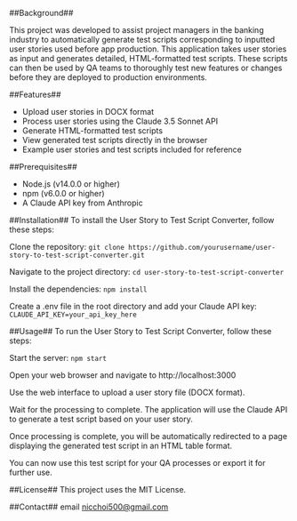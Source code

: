 ##Background##

This project was developed to assist project managers in the banking industry to automatically generate test scripts corresponding to inputted user stories used before app production. 
This application takes user stories as input and generates detailed, HTML-formatted test scripts. These scripts can then be used by QA teams to thoroughly test new features or changes before they are deployed to production environments.

##Features##

- Upload user stories in DOCX format
- Process user stories using the Claude 3.5 Sonnet API
- Generate HTML-formatted test scripts
- View generated test scripts directly in the browser
- Example user stories and test scripts included for reference

##Prerequisites##
- Node.js (v14.0.0 or higher)
- npm (v6.0.0 or higher)
- A Claude API key from Anthropic

##Installation##
To install the User Story to Test Script Converter, follow these steps:

Clone the repository:
`git clone https://github.com/yourusername/user-story-to-test-script-converter.git`

Navigate to the project directory:
`cd user-story-to-test-script-converter`

Install the dependencies:
`npm install`

Create a .env file in the root directory and add your Claude API key:
`CLAUDE_API_KEY=your_api_key_here`


##Usage##
To run the User Story to Test Script Converter, follow these steps:

Start the server:
`npm start`

Open your web browser and navigate to http://localhost:3000 

Use the web interface to upload a user story file (DOCX format).

Wait for the processing to complete. The application will use the Claude API to generate a test script based on your user story.

Once processing is complete, you will be automatically redirected to a page displaying the generated test script in an HTML table format.

You can now use this test script for your QA processes or export it for further use.

##License##
This project uses the MIT License.

##Contact##
email nicchoi500@gmail.com

